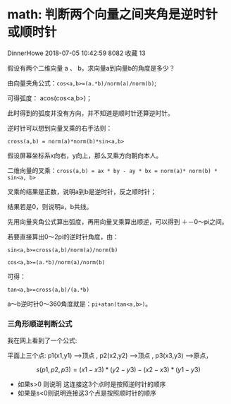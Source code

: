 # math: 判断两个向量之间夹角是逆时针或顺时针

DinnerHowe 2018-07-05 10:42:59  8082  收藏 13

假设有两个二维向量 a 、 b，求向量a到向量b的角度是多少？

由向量夹角公式：`cos<a,b>=(a.*b)/norm(a)/norm(b)`;

可得弧度： acos(cos<a,b>)；

此时得到的弧度并没有方向，并不知道是顺时针还算逆时针。

逆时针可以想到向量叉乘的右手法则：

`cross(a,b) = norm(a)*norm(b)*sin<a,b>`

假设屏幕坐标系x向右，y向上，那么叉乘方向朝向本人。

二维向量的叉乘：`cross(a,b) = ax * by - ay * bx = norm(a)* norm(b) * sin<a, b>`

叉乘的结果是正数，说明a到b是逆时针，反之顺时针；

结果若是0，则说明a，b共线。

先用向量夹角公式算出弧度，再用向量叉乘算出顺逆，可以得到 ＋－0～pi之间。

若要直接算出0～2pi的逆时针角度，由：
```
sin<a,b>=cross(a,b)/norm(a)/norm(b)

cos<a,b>=(a.*b)/norm(a)/norm(b)
```
可得：
```
tan<a,b>=cross(a,b)/(a.*b)
```
a～b逆时针0～360角度就是：`pi+atan(tan<a,b>)`。

### 三角形顺逆判断公式

我在网上看到了一个公式:

平面上三个点:
p1(x1,y1) -->顶点 ,
p2(x2,y2) -->顶点 ,
p3(x3,y3) -->原点，

$$
s(p1,p2,p3)=(x1-x3)*(y2-y3)-(x2-x3)*(y1-y3)
$$


- 如果s>0 则说明 这连接这3个点时是按照逆时针的顺序
- 如果是s<0则说明连接这3个点是按照顺时针的顺序